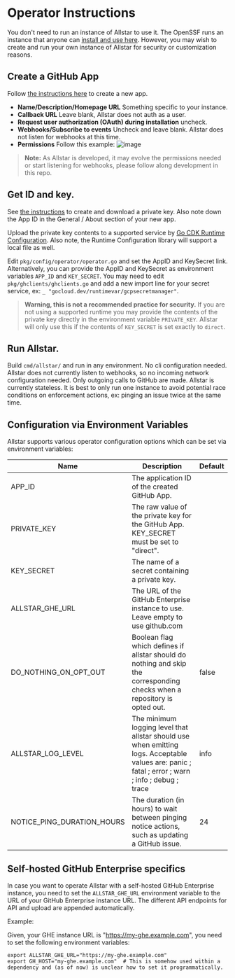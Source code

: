# Operator Instructions

You don't need to run an instance of Allstar to use it. The OpenSSF runs an
instance that anyone can [install and use
here](https://github.com/apps/allstar-app). However, you may wish to create and
run your own instance of Allstar for security or customization reasons.

## Create a GitHub App

Follow [the instructions
here](https://docs.github.com/en/developers/apps/building-github-apps/creating-a-github-app)
to create a new app.

* **Name/Description/Homepage URL** Something specific to your instance.
* **Callback URL** Leave blank, Allstar does not auth as a user.
* **Request user authorization (OAuth) during installation** uncheck.
* **Webhooks/Subscribe to events** Uncheck and leave blank. Allstar does not
  listen for webhooks at this time.
* **Permissions** Follow this example: ![image](https://user-images.githubusercontent.com/771387/121067612-1bbc5200-c780-11eb-9bd3-214dfe808bf7.png)


> **Note:** As Allstar is developed, it may evolve the permissions needed or start
> listening for webhooks, please follow along development in this repo.

## Get ID and key.

See [the
instructions](https://docs.github.com/en/developers/apps/building-github-apps/authenticating-with-github-apps)
to create and download a private key. Also note down the App ID in the General /
About section of your new app.

Upload the private key contents to a supported service by [Go CDK Runtime
Configuration](https://gocloud.dev/howto/runtimevar/). Also note, the Runtime
Configuration library will support a local file as well.

Edit `pkg/config/operator/operator.go` and set the AppID and KeySecret
link. Alternatively, you can provide the AppID and KeySecret as environment
variables `APP_ID` and `KEY_SECRET`. You may need to edit
`pkg/ghclients/ghclients.go` and add a new import line for your secret service,
ex: `_ "gocloud.dev/runtimevar/gcpsecretmanager"`.

> **Warning, this is not a recommended practice for security.** If you are
  not using a supported runtime you may provide the contents of the private key
  directly in the environment variable `PRIVATE_KEY`. Allstar will only use this
  if the contents of `KEY_SECRET` is set exactly to `direct`.

## Run Allstar.

Build `cmd/allstar/` and run in any environment. No cli configuration
needed. Allstar does not currently listen to webhooks, so no incoming network
configuration needed. Only outgoing calls to GitHub are made. Allstar is
currently stateless. It is best to only run one instance to avoid potential race
conditions on enforcement actions, ex: pinging an issue twice at the same time.

## Configuration via Environment Variables

Allstar supports various operator configuration options which can be set via environment variables:

| Name                       | Description                                                                                                                                      | Default |
|----------------------------|--------------------------------------------------------------------------------------------------------------------------------------------------|---------|
| APP_ID                     | The application ID of the created GitHub App.                                                                                                    ||
| PRIVATE_KEY                | The raw value of the private key for the GitHub App. KEY_SECRET must be set to "direct".                                                         ||
| KEY_SECRET                 | The name of a secret containing a private key.                                                                                                   ||
| ALLSTAR_GHE_URL            | The URL of the GitHub Enterprise instance to use. Leave empty to use github.com                                                                  ||
| DO_NOTHING_ON_OPT_OUT      | Boolean flag which defines if allstar should do nothing and skip the corresponding checks when a repository is opted out.                        | false   |
| ALLSTAR_LOG_LEVEL          | The minimum logging level that allstar should use when emitting logs. Acceptable values are: panic ; fatal ; error ; warn ; info ; debug ; trace | info    |
| NOTICE_PING_DURATION_HOURS | The duration (in hours) to wait between pinging notice actions, such as updating a GitHub issue.                                                 | 24      |

## Self-hosted GitHub Enterprise specifics

In case you want to operate Allstar with a self-hosted GitHub Enterprise instance, you need to set the `ALLSTAR_GHE_URL` environment variable to the URL of your GitHub Enterprise instance URL.
The different API endpoints for API and upload are appended automatically.

Example: 

Given, your GHE instance URL is "https://my-ghe.example.com", you need to set the following environment variables:

```shell
export ALLSTAR_GHE_URL="https://my-ghe.example.com"
export GH_HOST="my-ghe.example.com"  # This is somehow used within a dependency and (as of now) is unclear how to set it programmatically. 
```
